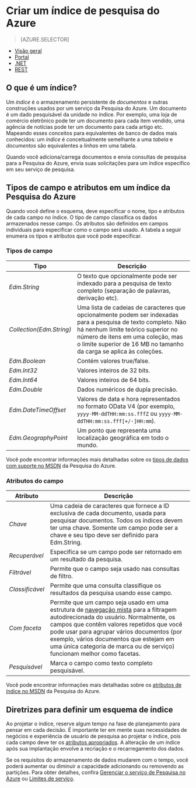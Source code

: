 <properties
	pageTitle="Criar um índice de Pesquisa do Azure | Microsoft Azure | Serviço de pesquisa de nuvem hospedado"
	description="O que é um índice na Pesquisa do Azure e como é usado?"
	services="search"
	documentationCenter=""
authors="ashmaka"
/>

<tags
	ms.service="search"
	ms.devlang="na"
	ms.workload="search"
	ms.topic="get-started-article"
	ms.tgt_pltfrm="na"
	ms.date="03/10/2016"
	ms.author="ashmaka"/>

# Criar um índice de pesquisa do Azure
> [AZURE.SELECTOR]
- [Visão geral](search-what-is-an-index.md)
- [Portal](search-create-index-portal.md)
- [.NET](search-create-index-dotnet.md)
- [REST](search-create-index-rest-api.md)

## O que é um índice?

Um *índice* é o armazenamento persistente de *documentos* e outras construções usados por um serviço da Pesquisa do Azure. Um documento é um dado pesquisável da unidade no índice. Por exemplo, uma loja de comércio eletrônico pode ter um documento para cada item vendido, uma agência de notícias pode ter um documento para cada artigo etc. Mapeando esses conceitos para equivalentes de banco de dados mais conhecidos: um *índice* é conceitualmente semelhante a uma *tabela* e *documentos* são equivalentes a *linhas* em uma tabela.

Quando você adiciona/carrega documentos e envia consultas de pesquisa para a Pesquisa do Azure, envia suas solicitações para um índice específico em seu serviço de pesquisa.

## Tipos de campo e atributos em um índice da Pesquisa do Azure

Quando você define o esquema, deve especificar o nome, tipo e atributos de cada campo no índice. O tipo de campo classifica os dados armazenados nesse campo. Os atributos são definidos em campos individuais para especificar como o campo será usado. A tabela a seguir enumera os tipos e atributos que você pode especificar.


### Tipos de campo
|Tipo|Descrição|
|------------|-----------|
|*Edm.String*|O texto que opcionalmente pode ser indexado para a pesquisa de texto completo (separação de palavras, derivação etc).|
|*Collection(Edm.String)*|Uma lista de cadeias de caracteres que opcionalmente podem ser indexadas para a pesquisa de texto completo. Não há nenhum limite teórico superior no número de itens em uma coleção, mas o limite superior de 16 MB no tamanho da carga se aplica às coleções.|
|*Edm.Boolean*|Contém valores true/false.|
|*Edm.Int32*|Valores inteiros de 32 bits.|
|*Edm.Int64*|Valores inteiros de 64 bits.|
|*Edm.Double*|Dados numéricos de dupla precisão.|
|*Edm.DateTimeOffset*|Valores de data e hora representados no formato OData V4 (por exemplo, `yyyy-MM-ddTHH:mm:ss.fffZ` ou `yyyy-MM-ddTHH:mm:ss.fff[+/-]HH:mm`).|
|*Edm.GeographyPoint*|Um ponto que representa uma localização geográfica em todo o mundo.|

Você pode encontrar informações mais detalhadas sobre os [tipos de dados com suporte no MSDN](https://msdn.microsoft.com/library/azure/dn798938.aspx) da Pesquisa do Azure.



### Atributos do campo
|Atributo|Descrição|
|------------|-----------|
|*Chave*|Uma cadeia de caracteres que fornece a ID exclusiva de cada documento, usada para pesquisar documentos. Todos os índices devem ter uma chave. Somente um campo pode ser a chave e seu tipo deve ser definido para Edm.String.|
|*Recuperável*|Especifica se um campo pode ser retornado em um resultado da pesquisa.|
|*Filtrável*|Permite que o campo seja usado nas consultas de filtro.|
|*Classificável*|Permite que uma consulta classifique os resultados da pesquisa usando esse campo.|
|*Com faceta*|Permite que um campo seja usado em uma estrutura de [navegação mista](search-faceted-navigation.md) para a filtragem autodirecionada do usuário. Normalmente, os campos que contêm valores repetidos que você pode usar para agrupar vários documentos (por exemplo, vários documentos que estejam em uma única categoria de marca ou de serviço) funcionam melhor como facetas.|
|*Pesquisável*|Marca o campo como texto completo pesquisável.|

Você pode encontrar informações mais detalhadas sobre os [atributos de índice no MSDN](https://msdn.microsoft.com/library/azure/dn798941.aspx) da Pesquisa do Azure.



## Diretrizes para definir um esquema de índice

Ao projetar o índice, reserve algum tempo na fase de planejamento para pensar em cada decisão. É importante ter em mente suas necessidades de negócios e experiência de usuário de pesquisa ao projetar o índice, pois cada campo deve ter os [atributos apropriados](https://msdn.microsoft.com/library/azure/dn798941.aspx). A alteração de um índice após sua implantação envolve a recriação e o recarregamento dos dados.


Se os requisitos do armazenamento de dados mudarem com o tempo, você poderá aumentar ou diminuir a capacidade adicionando ou removendo as partições. Para obter detalhes, confira [Gerenciar o serviço de Pesquisa no Azure](search-manage.md) ou [Limites de serviço](search-limits-quotas-capacity.md).

<!---HONumber=AcomDC_0316_2016-->